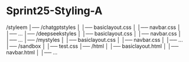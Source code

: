 # Sprint25-Styling-A

/styleem
│── /chatgptstyles
│   │── basiclayout.css
│   │── navbar.css
│   │── ...
│── /deepseekstyles
│   │── basiclayout.css
│   │── navbar.css
│   │── ...
│── /mystyles
│   │── basiclayout.css
│   │── navbar.css
│   │── ...
│── /sandbox
│   │── test.css
│── /html
│   │── basiclayout.html
│   │── navbar.html
│   │── ...
